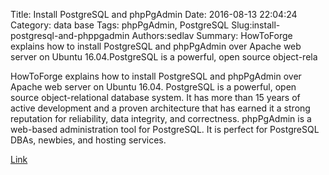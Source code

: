 Title: Install PostgreSQL and phpPgAdmin
Date: 2016-08-13 22:04:24
Category: data base
Tags: phpPgAdmin, PostgreSQL
Slug:install-postgresql-and-phppgadmin
Authors:sedlav
Summary: HowToForge explains how to install PostgreSQL and phpPgAdmin over Apache web server on Ubuntu 16.04.PostgreSQL is a powerful, open source object-rela

HowToForge explains how to install PostgreSQL and phpPgAdmin over Apache web server on Ubuntu 16.04.
PostgreSQL is a powerful, open source object-relational database system. It has more than 15 years of active development and a proven architecture that has earned it a strong reputation for reliability, data integrity, and correctness.
phpPgAdmin is a web-based administration tool for PostgreSQL. It is perfect for PostgreSQL DBAs, newbies, and hosting services.

[Link](https://www.howtoforge.com/tutorial/how-to-install-wordpress-with-docker-on-ubuntu/)

